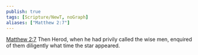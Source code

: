 ```yaml
---
publish: true
tags: [Scripture/NewT, noGraph]
aliases: ["Matthew 2:7"]
---
```

[Matthew 2:7](https://churchofjesuschrist.org/study/scriptures/nt/matt/2?lang=eng&id=p7#p7) Then Herod, when he had privily called the wise men, enquired of them diligently what time the star appeared.
